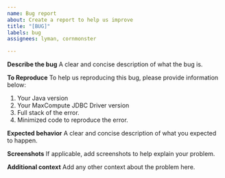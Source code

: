 ```yaml
---
name: Bug report
about: Create a report to help us improve
title: "[BUG]"
labels: bug
assignees: lyman, cornmonster

---
```


**Describe the bug**
A clear and concise description of what the bug is.

**To Reproduce**
To help us reproducing this bug, please provide information below:
1. Your Java version
2. Your MaxCompute JDBC Driver version
3. Full stack of the error.
4. Minimized code to reproduce the error.

**Expected behavior**
A clear and concise description of what you expected to happen.

**Screenshots**
If applicable, add screenshots to help explain your problem.

**Additional context**
Add any other context about the problem here.
